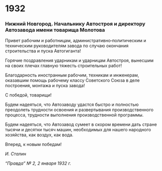 # 1932
### Нижний Новгород. Начальнику Автостроя и директору Автозавода имени товарища Молотова

Привет рабочим и работницам, административно‑политическим и техническим руководителям завода по случаю окончания строительства и пуска Автогиганта!

Горячие поздравления ударникам и ударницам Автостроя, вынесшим на своих плечах главную тяжесть строительных работ!

Благодарность иностранным рабочим, техникам и инженерам, оказавшим помощь рабочему классу Советского Союза в деле построения, монтажа и пуска завода!

С победой, товарищи!

Будем надеяться, что Автозаводу удастся быстро и полностью преодолеть трудности освоения и развертывания производственного процесса, трудности выполнения производственной программы.

Будем надеяться, что Автозавод сумеет в скором времени дать стране тысячи и десятки тысяч машин, необходимых для нашего народного хозяйства, как воздух, как вода.

Вперед, к новым победам!

_И. Сталин_

_“Правда” № 2, 2 января 1932 г._